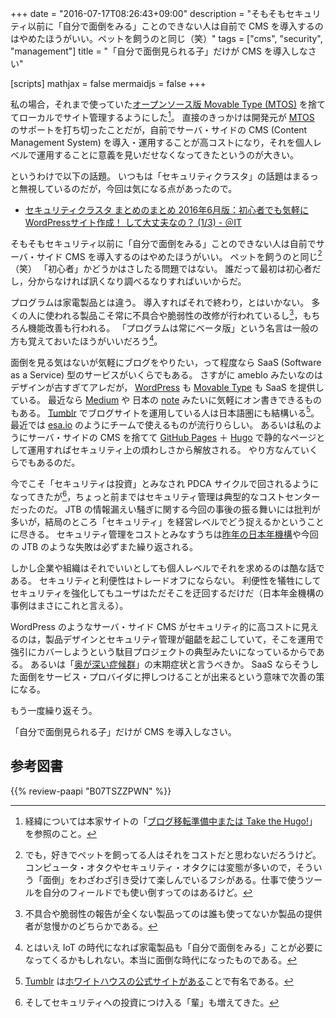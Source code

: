 +++
date = "2016-07-17T08:26:43+09:00"
description = "そもそもセキュリティ以前に「自分で面倒をみる」ことのできない人は自前で CMS を導入するのはやめたほうがいい。ペットを飼うのと同じ（笑）"
tags = ["cms", "security", "management"]
title = "「自分で面倒見られる子」だけが CMS を導入しなさい"

[scripts]
  mathjax = false
  mermaidjs = false
+++

私の場合，それまで使っていた[オープンソース版 Movable Type (MTOS)](https://www.movabletype.jp/opensource/ "Movable Type Open Source | MovableType.jp - CMSプラットフォーム Movable Type -") を捨ててローカルでサイト管理するようにした[^0]。
直接のきっかけは開発元が [MTOS](https://www.movabletype.jp/opensource/ "Movable Type Open Source | MovableType.jp - CMSプラットフォーム Movable Type -") のサポートを打ち切ったことだが，自前でサーバ・サイドの CMS (Content Management System) を導入・運用することが高コストになり，それを個人レベルで運用することに意義を見いだせなくなってきたというのが大きい。

[^0]: 経緯については本家サイトの「[ブログ移転準備中または Take the Hugo!](https://baldanders.info/blog/000870/)」を参照のこと。

というわけで以下の話題。
いつもは「セキュリティクラスタ」の話題はまるっと無視しているのだが，今回は気になる点があったので。

- [セキュリティクラスタ まとめのまとめ 2016年6月版：初心者でも気軽にWordPressサイト作成！ して大丈夫なの？ (1/3) - ＠IT](http://www.atmarkit.co.jp/ait/articles/1607/15/news015.html)

そもそもセキュリティ以前に「自分で面倒をみる」ことのできない人は自前でサーバ・サイド CMS を導入するのはやめたほうがいい。
ペットを飼うのと同じ[^1]（笑） 「初心者」かどうかはさしたる問題ではない。
誰だって最初は初心者だし，分からなければ訊くなり調べるなりすればいいからだ。

[^1]: でも，好きでペットを飼ってる人はそれをコストだと思わないだろうけど。コンピュータ・オタクやセキュリティ・オタクには変態が多いので，そういう「面倒」をわざわざ引き受けて楽しんでいるフシがある。仕事で使うツールを自分のフィールドでも使い倒すってのはあるけど。

プログラムは家電製品とは違う。
導入すればそれで終わり，とはいかない。
多くの人に使われる製品こそ常に不具合や脆弱性の改修が行われているし[^ss]，もちろん機能改善も行われる。
「プログラムは常にベータ版」という名言は一般の方も覚えておいたほうがいいだろう[^iot]。

[^ss]: 不具合や脆弱性の報告が全くない製品ってのは誰も使ってないか製品の提供者が怠慢かのどちらかである。
[^iot]: とはいえ IoT の時代になれば家電製品も「自分で面倒をみる」ことが必要になってくるかもしれない。本当に面倒な時代になったものである。

面倒を見る気はないが気軽にブログをやりたい，って程度なら SaaS (Software as a Service) 型のサービスがいくらでもある。
さすがに ameblo みたいなのはデザインが古すぎてアレだが， [WordPress](https://wordpress.com/) も [Movable Type](https://movabletype.net/) も SaaS を提供している。
最近なら [Medium](https://medium.com/) や 日本の [note](https://note.mu/) みたいに気軽にオン書きできるものもある。
[Tumblr](https://www.tumblr.com/) でブログサイトを運用している人は日本語圏にも結構いる[^t]。
最近では [esa.io](https://esa.io/ "esa.io - Expertise Sharing Archives for motivated teams.") のようにチームで使えるものが流行りらしい。
あるいは私のようにサーバ・サイドの CMS を捨てて [GitHub Pages](https://pages.github.com/ "GitHub Pages - Websites for you and your projects, hosted directly from your GitHub repository. Just edit, push, and your changes are live.") ＋ [Hugo](https://gohugo.io/ "Hugo :: A fast and modern static website engine") で静的なページとして運用すればセキュリティ上の煩わしさから解放される。
やり方なんていくらでもあるのだ。

[^t]: [Tumblr](https://www.tumblr.com/) は[ホワイトハウスの公式サイトがある](http://whitehouse.tumblr.com/ "The Official White House Tumblr")ことで有名である。

今でこそ「セキュリティは投資」とみなされ PDCA サイクルで回されるようになってきたが[^s]，ちょっと前まではセキュリティ管理は典型的なコストセンターだったのだ。
JTB の情報漏えい騒ぎに関する今回の事後の振る舞いには批判が多いが，結局のところ「セキュリティ」を経営レベルでどう捉えるかということに尽きる。
セキュリティ管理をコストとみなすうちは[昨年の日本年機構](https://baldanders.info/blog/000850/)や今回の JTB のような失敗は必ずまた繰り返される。

[^s]: そしてセキュリティへの投資につけ入る「輩」も増えてきた。

しかし企業や組織はそれでいいとしても個人レベルでそれを求めるのは酷な話である。
セキュリティと利便性はトレードオフにならない。
利便性を犠牲にしてセキュリティを強化してもユーザはただそこを迂回するだけだ（日本年金機構の事例はまさにこれと言える）。

WordPress のようなサーバ・サイド CMS がセキュリティ的に高コストに見えるのは，製品デザインとセキュリティ管理が齟齬を起こしていて，そこを運用で強引にカバーしようという駄目プロジェクトの典型みたいになっているからである。
あるいは「[奥が深い症候群](http://0xcc.net/misc/bad-knowhow.html "バッドノウハウと「奥が深い症候群」")」の末期症状と言うべきか。
SaaS ならそうした面倒をサービス・プロバイダに押しつけることが出来るという意味で次善の策になる。

もう一度繰り返そう。

「自分で面倒見られる子」だけが CMS を導入しなさい。

## 参考図書

{{% review-paapi "B07TSZZPWN" %}} <!-- フルスクラッチから1日でCMSを作る_シェルスクリプト高速開発手法入門 -->
